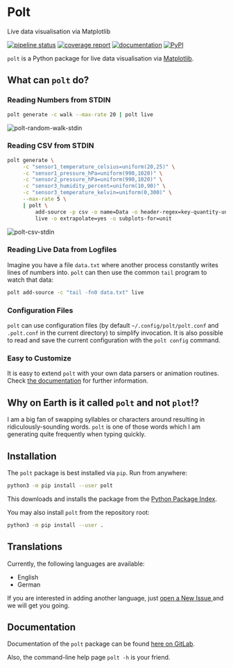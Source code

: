 # Polt

Live data visualisation via Matplotlib

[![pipeline status](https://gitlab.com/nobodyinperson/python3-polt/badges/master/pipeline.svg)](https://gitlab.com/nobodyinperson/python3-polt/commits/master)
[![coverage report](https://gitlab.com/nobodyinperson/python3-polt/badges/master/coverage.svg)](https://nobodyinperson.gitlab.io/python3-polt/coverage-report/)
[![documentation](https://img.shields.io/badge/docs-sphinx-brightgreen.svg)](https://nobodyinperson.gitlab.io/python3-polt/)
[![PyPI](https://badge.fury.io/py/polt.svg)](https://badge.fury.io/py/polt)

`polt` is a Python package for live data visualisation via
[Matplotlib](https://matplotlib.org/).

## What can `polt` do?

### Reading Numbers from STDIN

```bash
polt generate -c walk --max-rate 20 | polt live
```

![polt-random-walk-stdin](https://gitlab.com/nobodyinperson/python3-polt/uploads/5b869729f3abc5a630c1fc2861c9a012/polt-live-random-walk.png)

### Reading CSV from STDIN

```bash
polt generate \
     -c "sensor1_temperature_celsius=uniform(20,25)" \
     -c "sensor1_pressure_hPa=uniform(990,1020)" \
     -c "sensor2_pressure_hPa=uniform(990,1020)" \
     -c "sensor3_humidity_percent=uniform(10,90)" \
     -c "sensor3_temperature_kelvin=uniform(0,300)" \
     --max-rate 5 \
     | polt \
         add-source -p csv -o name=Data -o header-regex=key-quantity-unit \
         live -o extrapolate=yes -o subplots-for=unit
```

![polt-csv-stdin](https://gitlab.com/nobodyinperson/python3-polt/uploads/2e6c1c25d6a828bff4c075dec980e6a2/polt-live-5-random-sensors-by-unit.png)

### Reading Live Data from Logfiles

Imagine you have a file `data.txt` where another process constantly writes
lines of numbers into. `polt` can then use the common `tail` program to watch
that data:

```bash
polt add-source -c "tail -fn0 data.txt" live
```

### Configuration Files

`polt` can use configuration files (by default `~/.config/polt/polt.conf` and
`.polt.conf` in the current directory) to simplify invocation. It is also
possible to read and save the current configuration with the `polt config`
command.

### Easy to Customize

It is easy to extend `polt` with your own data parsers or animation routines.
Check [the documentation](https://nobodyinperson.gitlab.io/python3-polt/) for
further information.

## Why on Earth is it called `polt` and not `plot`!?

I am a big fan of swapping syllables or characters around resulting in
ridiculously-sounding words. `polt` is one of those words which I am generating
quite frequently when typing quickly.

## Installation

The `polt` package is best installed via `pip`. Run from anywhere:

```bash
python3 -m pip install --user polt
```

This downloads and installs the package from the [Python Package
Index](https://pypi.org).

You may also install `polt` from the repository root:

```bash
python3 -m pip install --user .
```

## Translations

Currently, the following languages are available:

- English
- German

If you are interested in adding another language, just [open a New Issue
](https://gitlab.com/nobodyinperson/python3-polt/issues/new) and we will get
you going.

## Documentation

Documentation of the `polt` package can be found [here on
GitLab](https://nobodyinperson.gitlab.io/python3-polt/).

Also, the command-line help page `polt -h` is your friend.
